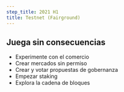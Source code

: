 ```yaml
---
step_title: 2021 H1
title: Testnet (Fairground)
---
```


## Juega sin consecuencias

- Experimente con el comercio
- Crear mercados sin permiso
- Crear y votar propuestas de gobernanza
- Empezar staking
- Explora la cadena de bloques
